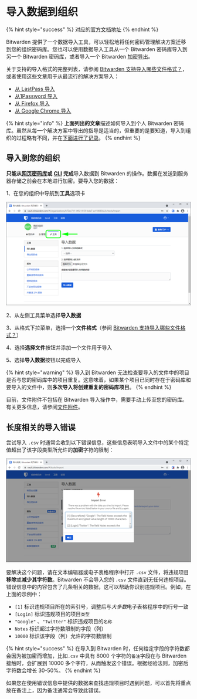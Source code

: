 # 导入数据到组织

{% hint style="success" %}
对应的[官方文档地址](https://bitwarden.com/help/article/import-to-org/)
{% endhint %}

Bitwarden 提供了一个数据导入工具，可以轻松地将任何密码管理解决方案迁移到您的组织密码库。您也可以使用数据导入工具从一个 Bitwarden 密码库导入到另一个 Bitwarden 密码库，或者导入一个 Bitwarden [加密导出](encrypted-exports.md)。

关于支持的导入格式的完整列表，请参阅 [Bitwarden 支持导入哪些文件格式？](import-and-export-faqs.md#q-what-file-formats-does-bitwarden-support-for-import)，或者使用这些文章用于从最流行的解决方案导入：

* [从 LastPass 导入](../password-manager/import-and-export/import-guides/import-data-from-lastpass.md)
* [从1Password 导入](../password-manager/import-and-export/import-guides/import-data-from-1password.md)
* [从 Firefox 导入](../password-manager/import-and-export/import-guides/import-data-from-firefox.md)
* [从 Google Chrome 导入](../password-manager/import-and-export/import-guides/import-data-from-google-chrome.md)

{% hint style="info" %}
**上面列出的文章**描述如何导入到个人 Bitwarden 密码库。虽然从每一个解决方案中导出的指导是适当的，但重要的是要知道，导入到组织的过程略有不同，并在[下面进行了记录](import-data-to-an-organization.md#import-to-your-organization)。
{% endhint %}

## 导入到您的组织 <a href="#import-to-your-organization" id="import-to-your-organization"></a>

**只能从**[**网页密码库**](../getting-started/getting-started-webvault.md)**或** [**CLI**](../password-manager/developer-tools/password-manager-cli.md#import) **完成**导入数据到 Bitwarden 的操作。数据在发送到服务器存储之前会在本地进行加密。要导入您的数据：

1、在您的组织中导航到**工具**选项卡

![](../.gitbook/assets/org-tools.png)

2、从左侧工具菜单选择**导入数据**

3、从格式下拉菜单，选择一个**文件格式**（参阅 [Bitwarden 支持导入哪些文件格式？](import-and-export-faqs.md#q-what-file-formats-does-bitwarden-support-for-import)）

4、选择**选择文件**按钮并添加一个文件用于导入

5、选择**导入数据**按钮以完成导入

{% hint style="warning" %}
导入到 Bitwarden 无法检查要导入的文件中的项目是否与您的密码库中的项目重复。这意味着，如果某个项目已同时存在于密码库和要导入的文件中，则**多次导入将创建重复的密码库项目**。
{% endhint %}

目前，文件附件不包括在 Bitwarden 导入操作中，需要手动上传至您的密码库。有关更多信息，请参阅[文件附件](../your-vault/file-attachments.md)。

## 长度相关的导入错误 <a href="#length-related-import-errors" id="length-related-import-errors"></a>

尝试导入 `.csv` 时通常会收到以下错误信息，这些信息表明导入文件中的某个特定值超出了该字段类型所允许的**加密**字符的限制：

![网页密码库中的 Cipher 错误](../.gitbook/assets/ciphererror_2021.png)

要解决这个问题，请在文本编辑器或电子表格程序中打开 `.csv` 文件，将违规项目**移除**或**减少其字符数**。Bitwarden 不会导入您的 `.csv` 文件直到无任何违规项目。错误信息中的内容包含了几条相关的数据，这可以帮助你识别违规项目。例如，在上面的示例中：

* `[1]` 标识违规项目所在的索引号，调整后&#x4E0E;_&#x5927;多&#x6570;_&#x7535;子表格程序中的行号一致
* `[Login]` 标识违规项目的项目`类型`
* `"Google"` 、`"Twitter"` 标识违规项目的`名称`
* `Notes` 标识超过字符数限制的字段（列）
* `10000` 标识该字段（列）允许的字符数限制

{% hint style="success" %}
在导入到 Bitwarden 时，任何给定字段的字符数都会因为被加密而增加，比如`.csv` 中具有 8000 个字符的`备注`字段在与 Bitwarden 接触时，会扩展到 10000 多个字符，从而触发这个错误。根据经验法则，加密后字符数会增长 30-50%。
{% endhint %}

如果您在使用错误信息中提供的数据来查找违规项目时遇到问题，可以首先将重点放在备注上，因为备注通常会导致此错误。
